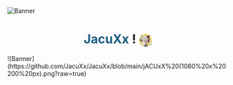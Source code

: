 
  ![Banner](https://github.com/JacuXx/JacuXx/raw/ea7cc0d8c19ec9616c5ff3aeea339fd2433305bc/Banner-Github.png)


<h1 align="center">
  <span style="color: #1A5C80;">JacuXx</span> 
   !
  <img style="width: 30px; vertical-align: middle;" src="https://raw.githubusercontent.com/JacuXx/JacuXx/f7f4bc31d9b0619891f080c64858564b76613ab6/TokenBrandedMoe-cropped.svg" alt="Logo de JacuXx">
</h1>
![Banner](https://github.com/JacuXx/JacuXx/blob/main/jACUxX%20(1080%20x%20200%20px).png?raw=true)
